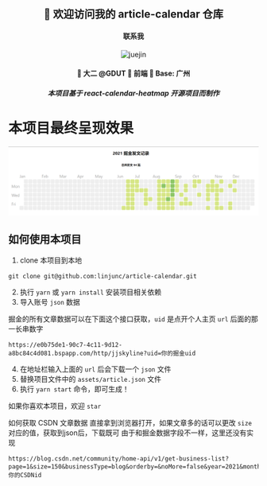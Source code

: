 <h2 align="center">👋 欢迎访问我的 article-calendar 仓库</h2>
<h4 align="center">联系我</h4>
<p align="center"><img src="https://img.shields.io/badge/weChat-Ljc--10c-blue" alt="juejin"></p>
<h4><p align="center">💖 大二 @GDUT 💞 前端 💟 Base: 广州</p></h4>
<h5><p align="center"><i>本项目基于 react-calendar-heatmap 开源项目而制作</i></p></h5>

# 本项目最终呈现效果

![小丞同学](./src/assets/test.png)

## 如何使用本项目

1. clone 本项目到本地

```shell
git clone git@github.com:linjunc/article-calendar.git
```

2. 执行 `yarn` 或 `yarn install` 安装项目相关依赖
3. 导入账号 `json` 数据

掘金的所有文章数据可以在下面这个接口获取，`uid` 是点开个人主页 `url` 后面的那一长串数字

```shell
https://e0b75de1-90c7-4c11-9d12-a8bc84c4d081.bspapp.com/http/jjskyline?uid=你的掘金uid
```

4. 在地址栏输入上面的 `url` 后会下载一个 `json` 文件
5. 替换项目文件中的 `assets/article.json` 文件
6. 执行 `yarn start` 命令，即可生成！

如果你喜欢本项目，欢迎 `star`

如何获取 CSDN 文章数据
直接拿到浏览器打开，如果文章多的话可以更改 `size`对应的值，获取到json后，下载既可
由于和掘金数据字段不一样，这里还没有实现

```shell
https://blog.csdn.net/community/home-api/v1/get-business-list?page=1&size=150&businessType=blog&orderby=&noMore=false&year=2021&month=&username=你的CSDNid
```
